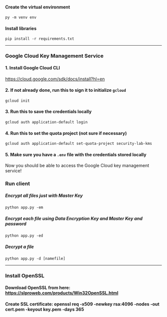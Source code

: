 #### **Create the virtual environment**
`py -m venv env`

#### **Install libraries**
`pip install -r requirements.txt`

---
### Google Cloud Key Management Service
#### **1. Install Google Cloud CLI**
https://cloud.google.com/sdk/docs/install?hl=en

#### **2. If not already done, run this to sign it to initialize `gcloud`**
`gcloud init`

#### **3. Run this to save the credentials locally**
`gcloud auth application-default login`

#### **4. Run this to set the quota project** (not sure if necessary)
`gcloud auth application-default set-quota-project security-lab-kms`

#### **5. Make sure you have a `.env` file with the credentials stored locally**

Now you should be able to access the Google Cloud key management service!
### **Run client**
##### **Encrypt all files just with Master Key**
`python app.py -em`

##### **Encrypt each file using Data Encryption Key and Master Key and password**
`python app.py -ed`
##### **Decrypt a file**
`python app.py -d [namefile]`

---
### Install OpenSSL
#### Download OpenSSL from here: https://slproweb.com/products/Win32OpenSSL.html
#### Create SSL certificate: openssl req -x509 -newkey rsa:4096 -nodes -out cert.pem -keyout key.pem -days 365